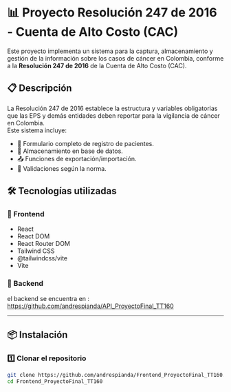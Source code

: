 # 📊 Proyecto Resolución 247 de 2016 - Cuenta de Alto Costo (CAC)

Este proyecto implementa un sistema para la captura, almacenamiento y gestión de la información sobre los casos de cáncer en Colombia, conforme a la **Resolución 247 de 2016** de la Cuenta de Alto Costo (CAC).

## 📋 Descripción
La Resolución 247 de 2016 establece la estructura y variables obligatorias que las EPS y demás entidades deben reportar para la vigilancia de cáncer en Colombia.  
Este sistema incluye:
- 📝 Formulario completo de registro de pacientes.
- 💾 Almacenamiento en base de datos.
- 📤 Funciones de exportación/importación.
- 📑 Validaciones según la norma.

## 🛠️ Tecnologías utilizadas

### 📌 Frontend
- React  
- React DOM  
- React Router DOM  
- Tailwind CSS  
- @tailwindcss/vite  
- Vite  

### 📌 Backend
el backend se encuentra en : https://github.com/andrespianda/API_ProyectoFinal_TT160 

---

## 📦 Instalación

### 1️⃣ Clonar el repositorio
```bash
git clone https://github.com/andrespianda/Frontend_ProyectoFinal_TT160.git
cd Frontend_ProyectoFinal_TT160
